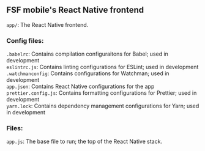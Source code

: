 ## FSF mobile's React Native frontend

`app/`: The React Native frontend.

### Config files:

`.babelrc`: Contains compilation configuraitons for Babel; used in development  
`eslintrc.js`: Contains linting configurations for ESLint; used in development  
`.watchmanconfig`: Contains configurations for Watchman; used in development  
`app.json`: Contains React Native configurations for the app  
`prettier.config.js`: Contains formatting configurations for Prettier; used in development  
`yarn.lock`: Contains dependency management configurations for Yarn; used in development

### Files:

`app.js`: The base file to run; the top of the React Native stack.